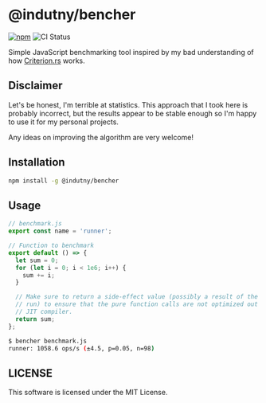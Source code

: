 # @indutny/bencher

[![npm](https://img.shields.io/npm/v/@indutny/bencher)](https://www.npmjs.com/package/@indutny/bencher)
![CI Status](https://github.com/indutny/bencher/actions/workflows/test.yml/badge.svg)

Simple JavaScript benchmarking tool inspired by my bad understanding of how
[Criterion.rs](https://github.com/bheisler/criterion.rs/blob/27642b476837753cbb539f269fbbcbefa815bf00/book/src/analysis.md)
works.

## Disclaimer

Let's be honest, I'm terrible at statistics. This approach that I took here is
probably incorrect, but the results appear to be stable enough so I'm happy to
use it for my personal projects.

Any ideas on improving the algorithm are very welcome!

## Installation

```sh
npm install -g @indutny/bencher
```

## Usage

```js
// benchmark.js
export const name = 'runner';

// Function to benchmark
export default () => {
  let sum = 0;
  for (let i = 0; i < 1e6; i++) {
    sum += i;
  }

  // Make sure to return a side-effect value (possibly a result of the
  // run) to ensure that the pure function calls are not optimized out by the
  // JIT compiler.
  return sum;
};
```

```sh
$ bencher benchmark.js
runner: 1058.6 ops/s (±4.5, p=0.05, n=98)
```

## LICENSE

This software is licensed under the MIT License.
